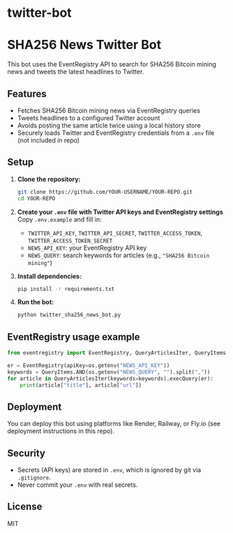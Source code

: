 # twitter-bot
# SHA256 News Twitter Bot

This bot uses the EventRegistry API to search for SHA256 Bitcoin mining news and tweets the latest headlines to Twitter.

## Features

- Fetches SHA256 Bitcoin mining news via EventRegistry queries
- Tweets headlines to a configured Twitter account
- Avoids posting the same article twice using a local history store
- Securely loads Twitter and EventRegistry credentials from a `.env` file (not included in repo)

## Setup

1. **Clone the repository:**
   ```sh
   git clone https://github.com/YOUR-USERNAME/YOUR-REPO.git
   cd YOUR-REPO
   ```

2. **Create your `.env` file with Twitter API keys and EventRegistry settings**
   Copy `.env.example` and fill in:
   - `TWITTER_API_KEY`, `TWITTER_API_SECRET`, `TWITTER_ACCESS_TOKEN`, `TWITTER_ACCESS_TOKEN_SECRET`
   - `NEWS_API_KEY`: your EventRegistry API key
   - `NEWS_QUERY`: search keywords for articles (e.g., `"SHA256 Bitcoin mining"`)

3. **Install dependencies:**
   ```sh
   pip install -r requirements.txt
   ```

4. **Run the bot:**
   ```sh
   python twitter_sha256_news_bot.py
   ```

## EventRegistry usage example

```python
from eventregistry import EventRegistry, QueryArticlesIter, QueryItems

er = EventRegistry(apiKey=os.getenv("NEWS_API_KEY"))
keywords = QueryItems.AND(os.getenv("NEWS_QUERY", "").split(","))
for article in QueryArticlesIter(keywords=keywords).execQuery(er):
    print(article["title"], article["url"])
```

## Deployment

You can deploy this bot using platforms like Render, Railway, or Fly.io (see deployment instructions in this repo).

## Security

- Secrets (API keys) are stored in `.env`, which is ignored by git via `.gitignore`.
- Never commit your `.env` with real secrets.

## License

MIT
